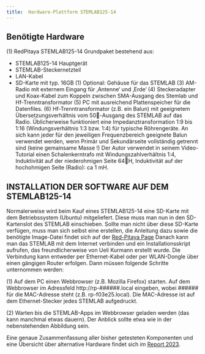 ```yaml
---
title:  Hardware-Plattform STEMLAB125-14
---
```

## Benötigte Hardware

(1)	RedPitaya STEMLAB125-14 Grundpaket bestehend aus:
* STEMLAB125-14 Hauptgerät
* STEMLAB-Steckernetzteil 
* LAN-Kabel
* SD-Karte mit typ. 16GB 
(1) Optional: Gehäuse für das STEMLAB
(3)	AM-Radio mit externem Eingang für ‚Antenne‘ und ‚Erde‘
(4)	Steckeradapter und Koax-Kabel zum Koppeln zwischen SMA-Ausgang des Stemlab und Hf-Trenntransformator
(5)	PC mit ausreichend Plattenspeicher für die Datenfiles.
(6)	Hf-Trenntransformator (z.B. ein Balun) mit geeignetem Übersetzungsverhältnis vom 50-Ausgang des STEMLAB auf das Radio. Üblicherweise funktioniert eine Impedanztransformation 1:9 bis 1:16 (Windungsverhältnis 1:3 bzw. 1:4) für typische Röhrengeräte. An sich kann jeder für den jeweiligen Frequenzbereich geeignete Balun verwendet werden, wenn Primär und Sekundärseite vollständig getrennt sind (keine gemainsame Masse !) Der Autor verwendet in seinem Video-Tutorial einen Schalenkerntrafo mit Windungszahlverhältnis 1:4, Induktivität auf der niederohmigen Seite 64H, Induktivität auf der hochohmigen Seite (Radio): ca 1 mH. 

##	INSTALLATION DER SOFTWARE AUF DEM STEMLAB125-14

Normalerweise wird beim Kauf eines STEMLAB125-14 eine SD-Karte mit dem Betriebssystem (Ubuntu) mitgeliefert. Diese muss man nun in den SD-Kartenslot des STEMLAB einschieben. Sollte man nicht über diese SD-Karte verfügen, muss man sich selbst eine erstellen, die Anleitung dazu sowie die  benötigte  Image-Datei findet sich auf der 
[Red-Pitaya Page](https://redpitaya.readthedocs.io/en/latest/quickStart/SDcard/SDcard.html)
Danach kann man das STEMLAB mit dem Internet verbinden und ein Installationsskript aufrufen, das freundlicherweise von Ueli Kurmann erstellt wurde. Die Verbindung kann entweder per Ethernet-Kabel oder per WLAN-Dongle über einen gängigen Router erfolgen. Dann müssen folgende Schritte unternommen werden:

(1)	Auf dem PC einen Webbrowser (z.B. Mozilla Firefox) starten. Auf dem Webbrowser im Adressfeld http://rp-######.local eingeben, wobei ###### für die MAC-Adresse steht (z.B. rp-f03e25.local). Die MAC-Adresse ist auf dem Ethernet-Stecker jedes STEMLAB aufgedruckt.
 
(2)	Warten bis die STEMLAB-Apps im Webbrowser geladen werden (das kann manchmal etwas dauern). Der Anblick sollte etwa wie in der nebenstehenden Abbildung sein.


Eine genaue Zusammenfassung aller bisher getesteten Komponenten und eine Übersicht über alternative Hardware findet sich im [Report 2023](https://cohiradia.radiomuseum.org/download/docs/Documentation/COHIRADIA_Report2023_dt.pdf).

<!-- comment -->
